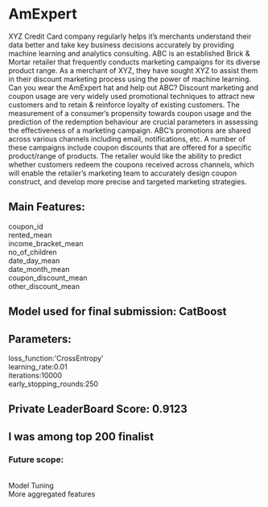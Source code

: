 # AmExpert
XYZ Credit Card company regularly helps it’s merchants understand their data better and take key business decisions accurately by providing machine learning and analytics consulting. ABC is an established Brick &amp; Mortar retailer that frequently conducts marketing campaigns for its diverse product range. As a merchant of XYZ, they have sought XYZ to assist them in their discount marketing process using the power of machine learning. Can you wear the AmExpert hat and help out ABC?    Discount marketing and coupon usage are very widely used promotional techniques to attract new customers and to retain &amp; reinforce loyalty of existing customers. The measurement of a consumer’s propensity towards coupon usage and the prediction of the redemption behaviour are crucial parameters in assessing the effectiveness of a marketing campaign.    ABC’s promotions are shared across various channels including email, notifications, etc. A number of these campaigns include coupon discounts that are offered for a specific product/range of products. The retailer would like the ability to predict whether customers redeem the coupons received across channels, which will enable the retailer’s marketing team to accurately design coupon construct, and develop more precise and targeted marketing strategies.

<h2>Main Features:</h2>
<p>
  coupon_id</br>
  rented_mean</br>
  income_bracket_mean</br>
  no_of_children</br>
  date_day_mean</br>
  date_month_mean</br>
  coupon_discount_mean</br>
  other_discount_mean</br>
</p>

<h2>Model used for final submission: CatBoost</h2>
<h2>Parameters:</h2>
<p>
  loss_function:'CrossEntropy'</br>
  learning_rate:0.01</br>
  iterations:10000</br>
  early_stopping_rounds:250</br>
</p>
<h2>Private LeaderBoard Score: 0.9123</h2>
<h2>I was among top 200 finalist</h2>
<h3>Future scope:</h3></br>
Model Tuning</br>
More aggregated features
